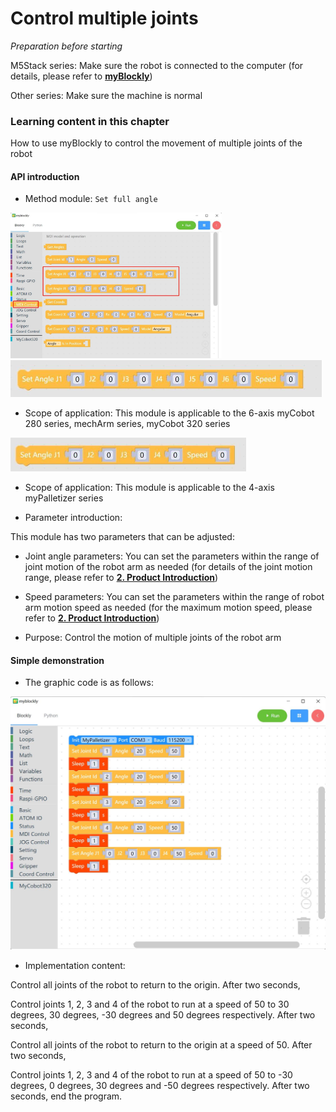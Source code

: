 # Control multiple joints

<i>Preparation before starting</i>

M5Stack series: Make sure the robot is connected to the computer (for details, please refer to **[myBlockly](https://docs.elephantrobotics.com/docs/gitbook/5-ProgramingApplication-myblockly-uiflow-mind/5.1-myblockly/)**)

Other series: Make sure the machine is normal

### Learning content in this chapter

How to use myBlockly to control the movement of multiple joints of the robot

#### API introduction

* Method module: `Set full angle`

<img src="../../../../resources\3-FunctionsAndApplications\6.developmentGuide\myBlocklyAndUlFlow\myblocklyTutorials\doublearm/set angle API 1.jpg" style="zoom: 33%;" />

<img src="../../../../resources\3-FunctionsAndApplications\6.developmentGuide\myBlocklyAndUlFlow\myblocklyTutorials\doublearm/set angle six.jpg" style="zoom: 50%;" />

* Scope of application: This module is applicable to the 6-axis myCobot 280 series, mechArm series, myCobot 320 series

<img src="../../../../resources\3-FunctionsAndApplications\6.developmentGuide\myBlocklyAndUlFlow\myblocklyTutorials\doublearm/set angle four.jpg" style="zoom: 50%;" />

* Scope of application: This module is applicable to the 4-axis myPalletizer series

* Parameter introduction:

This module has two parameters that can be adjusted:

* Joint angle parameters: You can set the parameters within the range of joint motion of the robot arm as needed (for details of the joint motion range, please refer to **[2. Product Introduction](https://docs.elephantrobotics.com/docs/gitbook/2-serialproduct/2-buy.html)**)

* Speed ​​parameters: You can set the parameters within the range of robot arm motion speed as needed (for the maximum motion speed, please refer to **[2. Product Introduction](https://docs.elephantrobotics.com/docs/gitbook/2-serialproduct/2-buy.html)**)

* Purpose: Control the motion of multiple joints of the robot arm

#### Simple demonstration

* The graphic code is as follows:

<img src="../../../../resources\3-FunctionsAndApplications\6.developmentGuide\myBlocklyAndUlFlow\myblocklyTutorials\doublearm/multi-joint demo.jpg" style="zoom: 50%;" />

* Implementation content:

Control all joints of the robot to return to the origin. After two seconds,

Control joints 1, 2, 3 and 4 of the robot to run at a speed of 50 to 30 degrees, 30 degrees, -30 degrees and 50 degrees respectively. After two seconds,

Control all joints of the robot to return to the origin at a speed of 50. After two seconds,

Control joints 1, 2, 3 and 4 of the robot to run at a speed of 50 to -30 degrees, 0 degrees, 30 degrees and -50 degrees respectively. After two seconds, end the program.